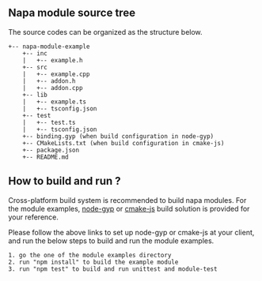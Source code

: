 ## Napa module source tree

The source codes can be organized as the structure below.
```
+-- napa-module-example
    +-- inc
    |   +-- example.h
    +-- src
    |   +-- example.cpp
    |   +-- addon.h
    |   +-- addon.cpp
    +-- lib
    |   +-- example.ts
    |   +-- tsconfig.json
    +-- test
    |   +-- test.ts
    |   +-- tsconfig.json
    +-- binding.gyp (when build configuration in node-gyp)
    +-- CMakeLists.txt (when build configuration in cmake-js)
    +-- package.json
    +-- README.md
```
 ## How to build and run ?
 Cross-platform build system is recommended to build napa modules. For the module examples, [node-gyp](https://github.com/nodejs/node-gyp#installation) or [cmake-js](https://github.com/cmake-js/cmake-js#installation) build solution is provided for your reference.

Please follow the above links to set up node-gyp or cmake-js at your client, and run the below steps to build and run the module examples.
 ```
 1. go the one of the module examples directory
 2. run "npm install" to build the example module
 3. run "npm test" to build and run unittest and module-test
 ```
